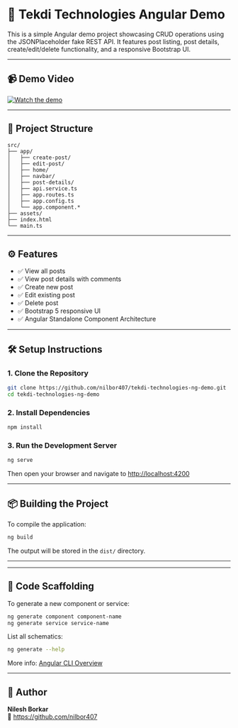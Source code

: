 # 📘 Tekdi Technologies Angular Demo

This is a simple Angular demo project showcasing CRUD operations using the JSONPlaceholder fake REST API. It features post listing, post details, create/edit/delete functionality, and a responsive Bootstrap UI.

---

## 📹 Demo Video

[![Watch the demo](https://img.youtube.com/vi/qzTBZ3sC27Y/0.jpg)](https://www.youtube.com/watch?v=qzTBZ3sC27Y)

---

## 📂 Project Structure

```
src/
├── app/
│   ├── create-post/
│   ├── edit-post/
│   ├── home/
│   ├── navbar/
│   ├── post-details/
│   ├── api.service.ts
│   ├── app.routes.ts
│   ├── app.config.ts
│   └── app.component.*
├── assets/
├── index.html
└── main.ts
```

---

## ⚙️ Features

- ✅ View all posts
- ✅ View post details with comments
- ✅ Create new post
- ✅ Edit existing post
- ✅ Delete post
- ✅ Bootstrap 5 responsive UI
- ✅ Angular Standalone Component Architecture

---

## 🛠️ Setup Instructions

### 1. Clone the Repository

```bash
git clone https://github.com/nilbor407/tekdi-technologies-ng-demo.git
cd tekdi-technologies-ng-demo
```

### 2. Install Dependencies

```bash
npm install
```

### 3. Run the Development Server

```bash
ng serve
```

Then open your browser and navigate to [http://localhost:4200](http://localhost:4200)

---

## 📦 Building the Project

To compile the application:

```bash
ng build
```

The output will be stored in the `dist/` directory.

---


---

## 🔬 Code Scaffolding

To generate a new component or service:

```bash
ng generate component component-name
ng generate service service-name
```

List all schematics:

```bash
ng generate --help
```

More info: [Angular CLI Overview](https://angular.dev/tools/cli)

---


## 👤 Author

**Nilesh Borkar**  
🔗 https://github.com/nilbor407